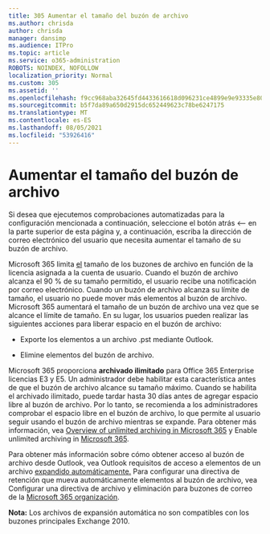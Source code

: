 ```yaml
---
title: 305 Aumentar el tamaño del buzón de archivo
ms.author: chrisda
author: chrisda
manager: dansimp
ms.audience: ITPro
ms.topic: article
ms.service: o365-administration
ROBOTS: NOINDEX, NOFOLLOW
localization_priority: Normal
ms.custom: 305
ms.assetid: ''
ms.openlocfilehash: f9cc968aba32645fd4433616618d096231ce4899e9e93335e802af5c05524a79
ms.sourcegitcommit: b5f7da89a650d2915dc652449623c78be6247175
ms.translationtype: MT
ms.contentlocale: es-ES
ms.lasthandoff: 08/05/2021
ms.locfileid: "53926416"
---
```

# <a name="increase-the-archive-mailbox-size"></a>Aumentar el tamaño del buzón de archivo


Si desea que ejecutemos comprobaciones automatizadas para la configuración mencionada a continuación, seleccione el botón atrás <-- en la parte superior de esta página y, a continuación, escriba la dirección de correo electrónico del usuario que necesita aumentar el tamaño de su buzón de archivo.

Microsoft 365 limita [el](https://docs.microsoft.com/office365/servicedescriptions/exchange-online-service-description/exchange-online-limits#mailbox-storage-limits) tamaño de los buzones de archivo en función de la licencia asignada a la cuenta de usuario. Cuando el buzón de archivo alcanza el 90 % de su tamaño permitido, el usuario recibe una notificación por correo electrónico. Cuando un buzón de archivo alcanza su límite de tamaño, el usuario no puede mover más elementos al buzón de archivo. Microsoft 365 aumentará el tamaño de un buzón de archivo una vez que se alcance el límite de tamaño. En su lugar, los usuarios pueden realizar las siguientes acciones para liberar espacio en el buzón de archivo:

- Exporte los elementos a un archivo .pst mediante Outlook.

- Elimine elementos del buzón de archivo.

Microsoft 365 proporciona **archivado ilimitado** para Office 365 Enterprise licencias E3 y E5. Un administrador debe habilitar esta característica antes de que el buzón de archivo alcance su tamaño máximo. Cuando se habilita el archivado ilimitado, puede tardar hasta 30 días antes de agregar espacio libre al buzón de archivo. Por lo tanto, se recomienda a los administradores comprobar el espacio libre en el buzón de archivo, lo que permite al usuario seguir usando el buzón de archivo mientras se expande. Para obtener más información, vea [Overview of unlimited archiving in Microsoft 365](https://docs.microsoft.com/microsoft-365/compliance/unlimited-archiving) y Enable unlimited archiving in [Microsoft 365](https://docs.microsoft.com/microsoft-365/compliance/enable-unlimited-archiving).

Para obtener más información sobre cómo obtener acceso al buzón de archivo desde Outlook, vea Outlook requisitos de acceso a elementos de un archivo [expandido automáticamente.](https://docs.microsoft.com/microsoft-365/compliance/unlimited-archiving#outlook-requirements-for-accessing-items-in-an-auto-expanded-archive) Para configurar una directiva de retención que mueva automáticamente elementos al buzón de archivo, vea Configurar una directiva de archivo y eliminación para buzones de correo de la [Microsoft 365 organización](https://docs.microsoft.com/microsoft-365/compliance/set-up-an-archive-and-deletion-policy-for-mailboxes).

**Nota:** Los archivos de expansión automática no son compatibles con los buzones principales Exchange 2010.
